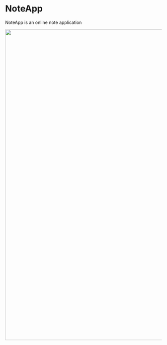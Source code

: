 # NoteApp
NoteApp is an online note application


<img src="https://media.giphy.com/media/9VzG1YvAnniox3LZTa/giphy.gif" align="left" width="700" height="1000">
